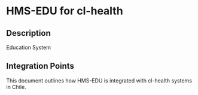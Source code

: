 # HMS-EDU for cl-health

## Description

Education System

## Integration Points

This document outlines how HMS-EDU is integrated with cl-health systems in Chile.
